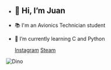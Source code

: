 - <h2>👋 Hi, I’m Juan
- 📚 I'm an Avionics Technician student
- 🌱 I’m currently learning C and Python

  [Instagram](https://www.instagram.com/montillajuanignacio) [Steam](https://steamcommunity.com/tradeoffer/new/?partner=1134591279&token=0LO4642s)
  

 ![Dino](https://files.paredro.com/uploads/2018/09/El-Dinosaurio-de-Google-se-pone-festivo-Dino-Run-de-Chrome3.gif)
  

<!---
Monti3/Monti3 is a ✨ special ✨ repository because its `README.md` (this file) appears on your GitHub profile.
You can click the Preview link to take a look at your changes.
--->
